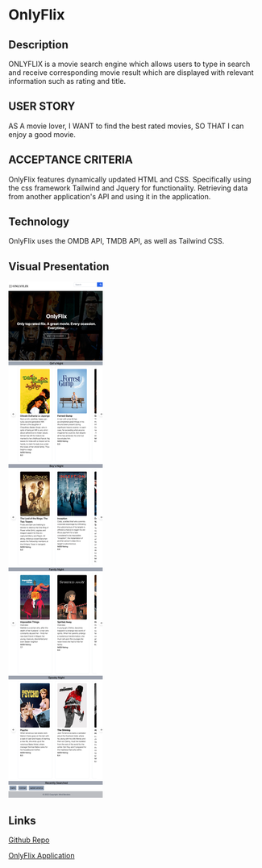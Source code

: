 # OnlyFlix

## Description

ONLYFLIX is a movie search engine which allows users to type in search and receive corresponding movie result which are displayed with relevant information such as rating and title. 

## USER STORY 

AS A movie lover,
I WANT to find the best rated movies,
SO THAT I can enjoy a good movie.

## ACCEPTANCE CRITERIA 

OnlyFlix features dynamically updated HTML and CSS. Specifically using the css framework Tailwind and Jquery for functionality. Retrieving data from another application's API and using it in the application.

## Technology

OnlyFlix uses the OMDB API, TMDB API, as well as Tailwind CSS.

## Visual Presentation

![screenshot of OnlyFlix](./assets/images/OnlyFlix_.png)


## Links

[Github Repo](https://github.com/RosalvaMartinez/OnlyFlix)

[OnlyFlix Application](https://rosalvamartinez.github.io/OnlyFlix/)
